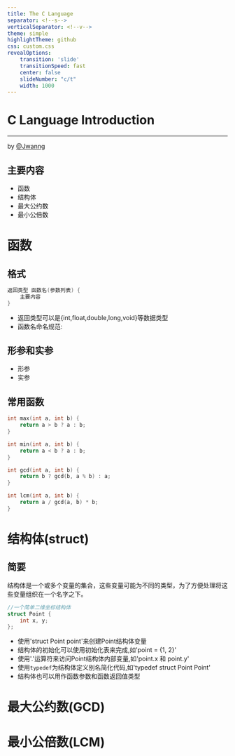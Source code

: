 ```yaml
---
title: The C Language
separator: <!--s-->
verticalSeparator: <!--v-->
theme: simple
highlightTheme: github
css: custom.css
revealOptions:
    transition: 'slide'
    transitionSpeed: fast
    center: false
    slideNumber: "c/t"
    width: 1000
---
```


<div class="middle center">
<div style="width: 100%">

# C Language Introduction

<hr />

by [@Jwanng](https://github.com/Mandorian)

</div>
</div>

<!--v-->
## 主要内容
+ 函数
+ 结构体
+ 最大公约数
+ 最小公倍数

<!--s-->
<div class="middle center">
<div style="width: 100%">

# 函数

</div>
</div>

<!--v-->
## 格式
``` c
返回类型 函数名(参数列表) {
    主要内容
}
```
+ 返回类型可以是{int,float,double,long,void}等数据类型
+ 函数名命名规范:
>

<!--v-->
## 形参和实参
+ 形参
+ 实参

<!--v-->
## 常用函数
```c
int max(int a, int b) {
    return a > b ? a : b;
}
```
``` c
int min(int a, int b) {
    return a < b ? a : b;
}
```
``` c
int gcd(int a, int b) {
    return b ? gcd(b, a % b) : a;
}
```
``` c
int lcm(int a, int b) {
    return a / gcd(a, b) * b;
}
```

<!--s-->
<div class="middle center">
<div style="width: 100%">

# 结构体(struct)

</div>
</div>

<!--v-->
## 简要
结构体是一个或多个变量的集合，这些变量可能为不同的类型，为了方便处理将这些变量组织在一个名字之下。  
``` c
//一个简单二维坐标结构体
struct Point {
    int x, y;
};
```
+ 使用'struct Point point'来创建Point结构体变量
+ 结构体的初始化可以使用初始化表来完成,如'point = {1, 2}'
+ 使用'.'运算符来访问Point结构体内部变量,如'point.x 和 point.y'
+ 使用`typedef`为结构体定义别名简化代码,如'typedef struct Point Point'
+ 结构体也可以用作函数参数和函数返回值类型

<!--s-->
<div class="middle center">
<div style="width: 100%">

# 最大公约数(GCD)                                                                                                                                    
</div>
</div>

<!--s-->
<div class="middle center">
<div style="width: 100%">

# 最小公倍数(LCM)

</div>
</div>
